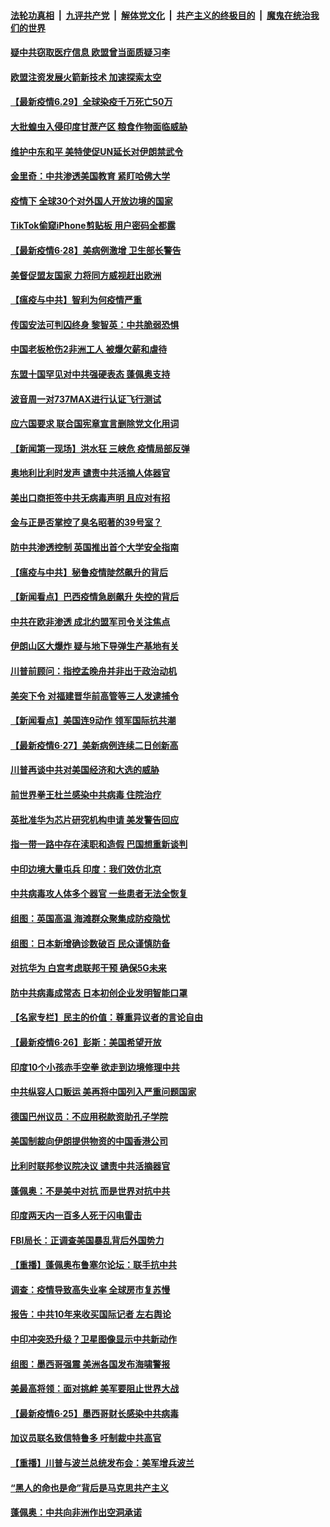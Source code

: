 ####  [法轮功真相](../../../../basic/blob/master/README.md?t=06292002) &nbsp;|&nbsp; [九评共产党](../../../../9ping.md/blob/master/README.md?t=06292002) &nbsp;|&nbsp; [解体党文化](../../../../jtdwh.md/blob/master/README.md?t=06292002)  &nbsp;|&nbsp; [共产主义的终极目的](../../../../gczydzjmd.md/blob/master/README.md?t=06292002) &nbsp;|&nbsp; [魔鬼在统治我们的世界](../../../../mgztzwmdsj.md/blob/master/README.md?t=06292002) 

#### [疑中共窃取医疗信息 欧盟曾当面质疑习李](../pages/nsc418/n12219204.md?t=06292002) 

#### [欧盟注资发展火箭新技术 加速探索太空](../pages/nsc418/n12219018.md?t=06292002) 

#### [【最新疫情6.29】全球染疫千万死亡50万](../pages/nsc418/n12215001.md?t=06292002) 

#### [大批蝗虫入侵印度甘蔗产区 粮食作物面临威胁](../pages/nsc418/n12218835.md?t=06292002) 

#### [维护中东和平 美特使促UN延长对伊朗禁武令](../pages/nsc418/n12218609.md?t=06292002) 

#### [金里奇：中共渗透美国教育 紧盯哈佛大学](../pages/nsc418/n12217783.md?t=06292002) 

#### [疫情下 全球30个对外国人开放边境的国家](../pages/nsc418/n12205194.md?t=06292002) 

#### [TikTok偷窥iPhone剪贴板 用户密码全都露](../pages/nsc418/n12217947.md?t=06292002) 

#### [【最新疫情6·28】美病例激增 卫生部长警告](../pages/nsc418/n12212934.md?t=06292002) 

#### [美督促盟友国家 力将同方威视赶出欧洲](../pages/nsc418/n12217695.md?t=06292002) 

#### [【瘟疫与中共】智利为何疫情严重](../pages/nsc418/n12217721.md?t=06292002) 

#### [传国安法可判囚终身 黎智英：中共脆弱恐惧](../pages/nsc418/n12217544.md?t=06292002) 

#### [中国老板枪伤2非洲工人 被爆欠薪和虐待](../pages/nsc418/n12217591.md?t=06292002) 

#### [东盟十国罕见对中共强硬表态 蓬佩奥支持](../pages/nsc418/n12217571.md?t=06292002) 

#### [波音周一对737MAX进行认证飞行测试](../pages/nsc418/n12217519.md?t=06292002) 

#### [应六国要求 联合国宪章宣言删除党文化用词](../pages/nsc418/n12217477.md?t=06292002) 

#### [【新闻第一现场】洪水狂 三峡危 疫情局部反弹](../pages/nsc418/n12217350.md?t=06292002) 

#### [奥地利比利时发声  谴责中共活摘人体器官](../pages/nsc418/n12216554.md?t=06292002) 

#### [美出口商拒签中共无病毒声明 且应对有招](../pages/nsc418/n12216909.md?t=06292002) 

#### [金与正是否掌控了臭名昭著的39号室？](../pages/nsc418/n12217251.md?t=06292002) 

#### [防中共渗透控制 英国推出首个大学安全指南](../pages/nsc418/n12216751.md?t=06292002) 

#### [【瘟疫与中共】秘鲁疫情陡然飙升的背后](../pages/nsc418/n12216630.md?t=06292002) 

#### [【新闻看点】巴西疫情急剧飙升 失控的背后](../pages/nsc418/n12216291.md?t=06292002) 

#### [中共在欧非渗透 成北约盟军司令关注焦点](../pages/nsc418/n12216609.md?t=06292002) 

#### [伊朗山区大爆炸 疑与地下导弹生产基地有关](../pages/nsc418/n12216637.md?t=06292002) 

#### [川普前顾问：指控孟晚舟并非出于政治动机](../pages/nsc418/n12216532.md?t=06292002) 

#### [美突下令 对福建晋华前高管等三人发逮捕令](../pages/nsc418/n12216296.md?t=06292002) 

#### [【新闻看点】美国连9动作 领军国际抗共潮](../pages/nsc418/n12215121.md?t=06292002) 

#### [【最新疫情6·27】美新病例连续二日创新高](../pages/nsc418/n12215389.md?t=06292002) 

#### [川普再谈中共对美国经济和大选的威胁](../pages/nsc418/n12214917.md?t=06292002) 

#### [前世界拳王杜兰感染中共病毒 住院治疗](../pages/nsc418/n12214771.md?t=06292002) 

#### [英批准华为芯片研究机构申请 美发警告回应](../pages/nsc418/n12214643.md?t=06292002) 

#### [指一带一路中存在渎职和造假 巴国想重新谈判](../pages/nsc418/n12214599.md?t=06292002) 

#### [中印边境大量屯兵 印度：我们效仿北京](../pages/nsc418/n12214491.md?t=06292002) 

#### [中共病毒攻人体多个器官 一些患者无法全恢复](../pages/nsc418/n12214393.md?t=06292002) 

#### [组图：英国高温 海滩群众聚集成防疫隐忧](../pages/nsc418/n12213831.md?t=06292002) 

#### [组图：日本新增确诊数破百 民众谨慎防备](../pages/nsc418/n12214024.md?t=06292002) 

#### [对抗华为 白宫考虑联邦干预 确保5G未来](../pages/nsc418/n12214112.md?t=06292002) 

#### [防中共病毒成常态 日本初创企业发明智能口罩](../pages/nsc418/n12214107.md?t=06292002) 

#### [【名家专栏】民主的价值：尊重异议者的言论自由](../pages/nsc418/n12204163.md?t=06292002) 

#### [【最新疫情6·26】彭斯：美国希望开放](../pages/nsc418/n12213008.md?t=06292002) 

#### [印度10个小孩赤手空拳 欲走到边境修理中共](../pages/nsc418/n12213595.md?t=06292002) 

#### [中共纵容人口贩运 美再将中国列入严重问题国家](../pages/nsc418/n12213491.md?t=06292002) 

#### [德国巴州议员：不应用税款资助孔子学院](../pages/nsc418/n12213025.md?t=06292002) 

#### [美国制裁向伊朗提供物资的中国香港公司](../pages/nsc418/n12212790.md?t=06292002) 

#### [比利时联邦参议院决议 谴责中共活摘器官](../pages/nsc418/n12212777.md?t=06292002) 

#### [蓬佩奥：不是美中对抗 而是世界对抗中共](../pages/nsc418/n12212375.md?t=06292002) 

#### [印度两天内一百多人死于闪电雷击](../pages/nsc418/n12212509.md?t=06292002) 

#### [FBI局长：正调查美国暴乱背后外国势力](../pages/nsc418/n12212191.md?t=06292002) 

#### [【重播】蓬佩奥布鲁塞尔论坛：联手抗中共](../pages/nsc418/n12211937.md?t=06292002) 

#### [调查：疫情导致高失业率 全球房市复苏慢](../pages/nsc418/n12211645.md?t=06292002) 

#### [报告：中共10年来收买国际记者 左右舆论](../pages/nsc418/n12211954.md?t=06292002) 

#### [中印冲突恐升级？卫星图像显示中共新动作](../pages/nsc418/n12211793.md?t=06292002) 

#### [组图：墨西哥强震 美洲各国发布海啸警报](../pages/nsc418/n12208966.md?t=06292002) 

#### [美最高将领：面对挑衅 美军要阻止世界大战](../pages/nsc418/n12211458.md?t=06292002) 

#### [【最新疫情6·25】墨西哥财长感染中共病毒](../pages/nsc418/n12210649.md?t=06292002) 

#### [加议员联名致信特鲁多 吁制裁中共高官](../pages/nsc418/n12211291.md?t=06292002) 

#### [【重播】川普与波兰总统发布会：美军增兵波兰](../pages/nsc418/n12209733.md?t=06292002) 

#### [“黑人的命也是命”背后是马克思共产主义](../pages/nsc418/n12210133.md?t=06292002) 

#### [蓬佩奥：中共向非洲作出空洞承诺](../pages/nsc418/n12210177.md?t=06292002) 

